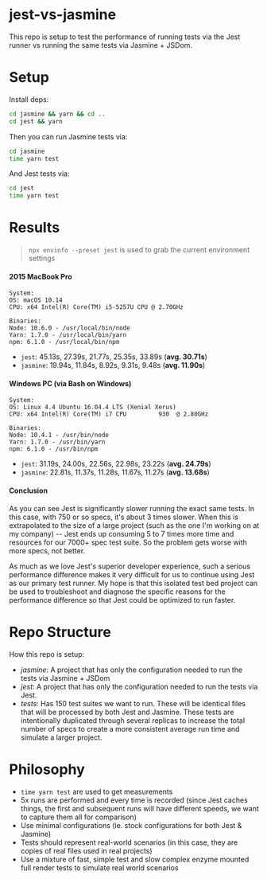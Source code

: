 # jest-vs-jasmine

This repo is setup to test the performance of running tests via the Jest runner vs running the same tests via Jasmine + JSDom.

# Setup

Install deps:

```sh
cd jasmine && yarn && cd ..
cd jest && yarn
```

Then you can run Jasmine tests via:

```sh
cd jasmine
time yarn test
```

And Jest tests via:

```sh
cd jest
time yarn test
```

# Results

> `npx envinfo --preset jest` is used to grab the current environment settings

#### 2015 MacBook Pro

```
System:
OS: macOS 10.14
CPU: x64 Intel(R) Core(TM) i5-5257U CPU @ 2.70GHz

Binaries:
Node: 10.6.0 - /usr/local/bin/node
Yarn: 1.7.0 - /usr/local/bin/yarn
npm: 6.1.0 - /usr/local/bin/npm
```
- `jest`: 45.13s, 27.39s, 21.77s, 25.35s, 33.89s (**avg. 30.71s**)
- `jasmine`: 19.94s, 11.84s, 8.92s, 9.31s, 9.48s (**avg. 11.90s**)

#### Windows PC (via Bash on Windows)

```
System:
OS: Linux 4.4 Ubuntu 16.04.4 LTS (Xenial Xerus)
CPU: x64 Intel(R) Core(TM) i7 CPU         930  @ 2.80GHz

Binaries:
Node: 10.4.1 - /usr/bin/node
Yarn: 1.7.0 - /usr/bin/yarn
npm: 6.1.0 - /usr/bin/npm
```

- `jest`: 31.19s, 24.00s, 22.56s, 22.98s, 23.22s (**avg. 24.79s**)
- `jasmine`: 22.81s, 11.37s, 11.28s, 11.67s, 11.27s (**avg. 13.68s**)

#### Conclusion

As you can see Jest is significantly slower running the exact same tests. In this case, with 750 or so specs, it's about 3 times slower. When this is extrapolated to the size of a large project (such as the one I'm working on at my company) -- Jest ends up consuming 5 to 7 times more time and resources for our 7000+ spec test suite. So the problem gets worse with more specs, not better.

As much as we love Jest's superior developer experience, such a serious performance difference makes it very difficult for us to continue using Jest as our primary test runner. My hope is that this isolated test bed project can be used to troubleshoot and diagnose the specific reasons for the performance difference so that Jest could be optimized to run faster.

# Repo Structure

How this repo is setup:

- *jasmine*: A project that has only the configuration needed to run the tests via Jasmine + JSDom
- *jest*: A project that has only the configuration needed to run the tests via Jest.
- *tests*: Has 150 test suites we want to run. These will be identical files that will be processed by both Jest and Jasmine. These tests are intentionally duplicated through several replicas to increase the total number of specs to create a more consistent average run time and simulate a larger project.

# Philosophy

- `time yarn test` are used to get measurements
- 5x runs are performed and every time is recorded (since Jest caches things, the first and subsequent runs will have different speeds, we want to capture them all for comparison)
- Use minimal configurations (ie. stock configurations for both Jest & Jasmine)
- Tests should represent real-world scenarios (in this case, they are copies of real files used in real projects)
- Use a mixture of fast, simple test and slow complex enzyme mounted full render tests to simulate real world scenarios
